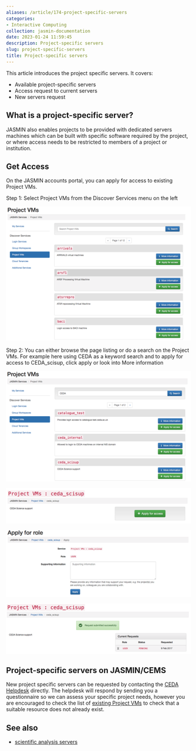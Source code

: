 ```yaml
---
aliases: /article/174-project-specific-servers
categories:
- Interactive Computing
collection: jasmin-documentation
date: 2023-01-24 11:59:45
description: Project-specific servers
slug: project-specific-servers
title: Project-specific servers
---
```


This article introduces the project specific servers. It covers:

  * Available project-specific servers
  * Access request to current servers 
  * New servers request 

## What is a project-specific server?

JASMIN also enables projects to be provided with dedicated servers machines
which can be built with specific software required by the project, or where
access needs to be restricted to members of a project or institution.

## Get Access

On the JASMIN accounts portal, you can apply for access to existing Project
VMs.

Step 1: Select Project VMs from the Discover Services menu on the left

![](file-sXxKyvM4tC.png)

Step 2: You can either browse the page listing or do a search on the Project
VMs. For example here using CEDA as a keyword search and to apply for access
to CEDA_scisup, click apply or look into More information

![](file-ynRBDFR08f.png)

![](file-1VcK9TxAb7.png)

![](file-6pFYZos6OQ.png)

![](file-bfV2a3mLsK.png)

## Project-specific servers on JASMIN/CEMS

New project specific servers can be requested by contacting the [CEDA
Helpdesk](mailto:support@ceda.ac.uk?subject=JASMIN%20Access%20GWS) directly.
The helpdesk will respond by sending you a questionnaire so we can assess your
specific project needs, however you are encouraged to check the list of
[existing Project
VMs](https://accounts.jasmin.ac.uk/account/login/?next=/services/project_vms/)
to check that a suitable resource does not already exist.

## See also

  * [scientific analysis servers](sci-servers)


